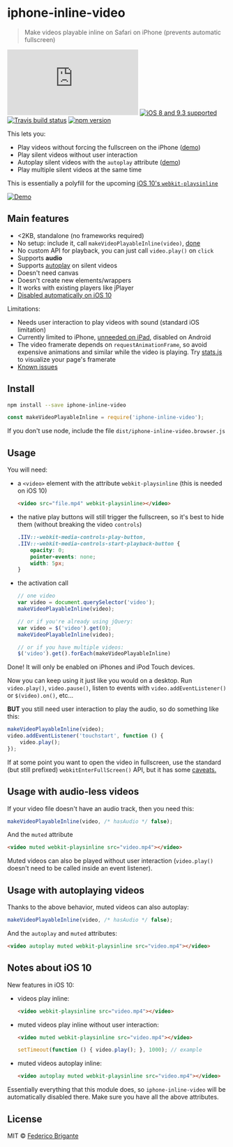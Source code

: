 # iphone-inline-video

> Make videos playable inline on Safari on iPhone (prevents automatic fullscreen)

[![gzipped size](https://badges.herokuapp.com/size/github/bfred-it/iphone-inline-video/gh-pages/dist/iphone-inline-video.browser.js?gzip=true&label=gzipped%20size)](#readme) [![iOS 8 and 9.3 supported](https://img.shields.io/badge/iOS%20Safari-8%20%E2%80%93%209.3-brightgreen.svg)](#no-link) [![Travis build status](https://api.travis-ci.org/bfred-it/iphone-inline-video.svg?branch=gh-pages)](https://travis-ci.org/bfred-it/iphone-inline-video)  [![npm version](https://img.shields.io/npm/v/iphone-inline-video.svg)](https://www.npmjs.com/package/iphone-inline-video) 

This lets you:

- Play videos without forcing the fullscreen on the iPhone ([demo](http://bfred-it.github.io/iphone-inline-video/demo/))
- Play silent videos without user interaction
- Autoplay silent videos with the `autoplay` attribute ([demo](http://bfred-it.github.io/iphone-inline-video/demo/autoplay.html))
- Play multiple silent videos at the same time

This is essentially a polyfill for the upcoming [iOS 10's `webkit-playsinline`](#notes-about-ios-10)

[![Demo](http://bfred-it.github.io/iphone-inline-video/demo/demo-preview.gif)](http://bfred-it.github.io/iphone-inline-video/demo/)

## Main features

- <2KB, standalone (no frameworks required)
- No setup: include it, call `makeVideoPlayableInline(video)`, [done](#usage)
- No custom API for playback, you can just call `video.play()` on `click`
- Supports **audio**
- Supports [autoplay](#usage-with-autoplaying-videos) on silent videos
- Doesn't need canvas
- Doesn't create new elements/wrappers
- It works with existing players like jPlayer
- [Disabled automatically on iOS 10](#notes-about-ios-10)

Limitations:

- Needs user interaction to play videos with sound (standard iOS limitation)
- Currently limited to iPhone, [unneeded on iPad](https://github.com/bfred-it/iphone-inline-video/issues/48), disabled on Android
- The video framerate depends on `requestAnimationFrame`, so avoid expensive animations and similar while the video is playing. Try [stats.js](https://github.com/mrdoob/stats.js/) to visualize your page's framerate
- [Known issues](https://github.com/bfred-it/iphone-inline-video/labels/known%20issue)

## Install

```sh
npm install --save iphone-inline-video
```
```js
const makeVideoPlayableInline = require('iphone-inline-video');
```

If you don't use node, include the file `dist/iphone-inline-video.browser.js`

## Usage

You will need:

- a `<video>` element with the attribute `webkit-playsinline` (this is needed on iOS 10)

	```html
	<video src="file.mp4" webkit-playsinline></video>
	```
	
- the native play buttons will still trigger the fullscreen, so it's best to hide them (without breaking the video `controls`)

	```css
	.IIV::-webkit-media-controls-play-button,
	.IIV::-webkit-media-controls-start-playback-button {
	    opacity: 0;
	    pointer-events: none;
	    width: 5px;
	}
	```
	
- the activation call  

	```js
	// one video
	var video = document.querySelector('video');
	makeVideoPlayableInline(video);
	```
	
	```js
	// or if you're already using jQuery:
	var video = $('video').get(0);
	makeVideoPlayableInline(video);
	```
	
	```js
	// or if you have multiple videos:
	$('video').get().forEach(makeVideoPlayableInline)
	```

Done! It will only be enabled on iPhones and iPod Touch devices.

Now you can keep using it just like you would on a desktop. Run `video.play()`, `video.pause()`, listen to events with `video.addEventListener()` or `$(video).on()`, etc...

**BUT** you still need user interaction to play the audio, so do something like this:

```js
makeVideoPlayableInline(video);
video.addEventListener('touchstart', function () {
	video.play();
});
```

If at some point you want to open the video in fullscreen, use the standard (but still prefixed) `webkitEnterFullScreen()` API, but it has some [caveats.](https://github.com/bfred-it/iphone-inline-video/issues/33)

## Usage with audio-less videos

If your video file doesn't have an audio track, then you need this:

```js
makeVideoPlayableInline(video, /* hasAudio */ false);
```

And the `muted` attribute

```html
<video muted webkit-playsinline src="video.mp4"></video>
```

Muted videos can also be played without user interaction (`video.play()` doesn't need to be called inside an event listener).

## Usage with autoplaying videos

Thanks to the above behavior, muted videos can also autoplay:

```js
makeVideoPlayableInline(video, /* hasAudio */ false);
```

And the `autoplay` and `muted` attributes:

```html
<video autoplay muted webkit-playsinline src="video.mp4"></video>
```

## Notes about iOS 10

New features in iOS 10:

* videos play inline:  

    ```html
    <video webkit-playsinline src="video.mp4"></video>
    ```

* muted videos play inline without user interaction:  

    ```html
    <video muted webkit-playsinline src="video.mp4"></video>
    ```
    ```js
    setTimeout(function () { video.play(); }, 1000); // example
    ```

* muted videos autoplay inline:  

    ```html
    <video autoplay muted webkit-playsinline src="video.mp4"></video>
    ```

Essentially everything that this module does, so `iphone-inline-video` will be automatically disabled there. Make sure you have all the above attributes.

## License

MIT © [Federico Brigante](http://twitter.com/bfred_it)
